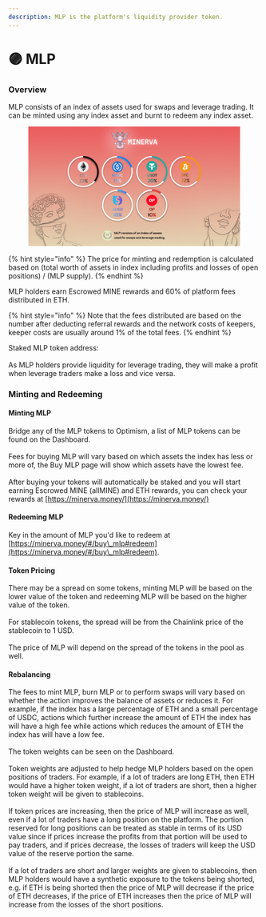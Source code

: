 ```yaml
---
description: MLP is the platform's liquidity provider token.
---
```


# 🟣 MLP

### Overview

MLP consists of an index of assets used for swaps and leverage trading. It can be minted using any index asset and burnt to redeem any index asset.

<figure><img src="../../.gitbook/assets/MLP_Tokens_Banner.jpg" alt=""><figcaption></figcaption></figure>

{% hint style="info" %}
The price for minting and redemption is calculated based on (total worth of assets in index including profits and losses of open positions) / (MLP supply).
{% endhint %}

MLP holders earn Escrowed MINE rewards and 60% of platform fees distributed in ETH.

{% hint style="info" %}
Note that the fees distributed are based on the number after deducting referral rewards and the network costs of keepers, keeper costs are usually around 1% of the total fees.
{% endhint %}

Staked MLP token address:\
\
As MLP holders provide liquidity for leverage trading, they will make a profit when leverage traders make a loss and vice versa.

### Minting and Redeeming

#### Minting MLP

Bridge any of the MLP tokens to Optimism, a list of MLP tokens can be found on the Dashboard.\
\
Fees for buying MLP will vary based on which assets the index has less or more of, the Buy MLP page will show which assets have the lowest fee.\
\
After buying your tokens will automatically be staked and you will start earning Escrowed MINE (allMINE) and ETH rewards, you can check your rewards at [https://minerva.money/](https://minerva.money/)

#### Redeeming MLP

Key in the amount of MLP you'd like to redeem at [https://minerva.money/#/buy\_mlp#redeem](https://minerva.money/#/buy\_mlp#redeem).

#### Token Pricing

There may be a spread on some tokens, minting MLP will be based on the lower value of the token and redeeming MLP will be based on the higher value of the token.\
\
For stablecoin tokens, the spread will be from the Chainlink price of the stablecoin to 1 USD.\
\
The price of MLP will depend on the spread of the tokens in the pool as well.

#### Rebalancing

The fees to mint MLP, burn MLP or to perform swaps will vary based on whether the action improves the balance of assets or reduces it. For example, if the index has a large percentage of ETH and a small percentage of USDC, actions which further increase the amount of ETH the index has will have a high fee while actions which reduces the amount of ETH the index has will have a low fee.\
\
The token weights can be seen on the Dashboard.\
\
Token weights are adjusted to help hedge MLP holders based on the open positions of traders. For example, if a lot of traders are long ETH, then ETH would have a higher token weight, if a lot of traders are short, then a higher token weight will be given to stablecoins.\
\
If token prices are increasing, then the price of MLP will increase as well, even if a lot of traders have a long position on the platform. The portion reserved for long positions can be treated as stable in terms of its USD value since if prices increase the profits from that portion will be used to pay traders, and if prices decrease, the losses of traders will keep the USD value of the reserve portion the same.\
\
If a lot of traders are short and larger weights are given to stablecoins, then MLP holders would have a synthetic exposure to the tokens being shorted, e.g. if ETH is being shorted then the price of MLP will decrease if the price of ETH decreases, if the price of ETH increases then the price of MLP will increase from the losses of the short positions.
